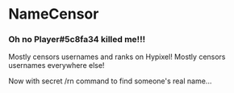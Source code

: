# NameCensor

### Oh no Player#5c8fa34 killed me!!!

Mostly censors usernames and ranks on Hypixel!
Mostly censors usernames everywhere else!

Now with secret /rn command to find someone's real name...
